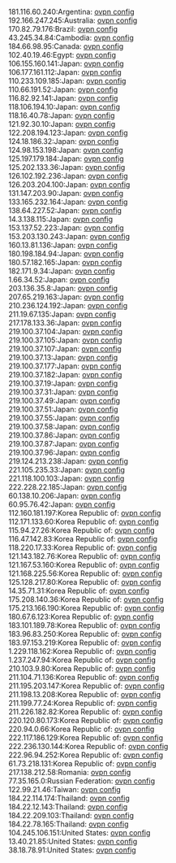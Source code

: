 181.116.60.240:Argentina: [ovpn config](vpn/181_116_60_240.ovpn)  
192.166.247.245:Australia: [ovpn config](vpn/192_166_247_245.ovpn)  
170.82.79.176:Brazil: [ovpn config](vpn/170_82_79_176.ovpn)  
43.245.34.84:Cambodia: [ovpn config](vpn/43_245_34_84.ovpn)  
184.66.98.95:Canada: [ovpn config](vpn/184_66_98_95.ovpn)  
102.40.19.46:Egypt: [ovpn config](vpn/102_40_19_46.ovpn)  
106.155.160.141:Japan: [ovpn config](vpn/106_155_160_141.ovpn)  
106.177.161.112:Japan: [ovpn config](vpn/106_177_161_112.ovpn)  
110.233.109.185:Japan: [ovpn config](vpn/110_233_109_185.ovpn)  
110.66.191.52:Japan: [ovpn config](vpn/110_66_191_52.ovpn)  
116.82.92.141:Japan: [ovpn config](vpn/116_82_92_141.ovpn)  
118.106.194.10:Japan: [ovpn config](vpn/118_106_194_10.ovpn)  
118.16.40.78:Japan: [ovpn config](vpn/118_16_40_78.ovpn)  
121.92.30.10:Japan: [ovpn config](vpn/121_92_30_10.ovpn)  
122.208.194.123:Japan: [ovpn config](vpn/122_208_194_123.ovpn)  
124.18.186.32:Japan: [ovpn config](vpn/124_18_186_32.ovpn)  
124.98.153.198:Japan: [ovpn config](vpn/124_98_153_198.ovpn)  
125.197.179.184:Japan: [ovpn config](vpn/125_197_179_184.ovpn)  
125.202.133.36:Japan: [ovpn config](vpn/125_202_133_36.ovpn)  
126.102.192.236:Japan: [ovpn config](vpn/126_102_192_236.ovpn)  
126.203.204.100:Japan: [ovpn config](vpn/126_203_204_100.ovpn)  
131.147.203.90:Japan: [ovpn config](vpn/131_147_203_90.ovpn)  
133.165.232.164:Japan: [ovpn config](vpn/133_165_232_164.ovpn)  
138.64.227.52:Japan: [ovpn config](vpn/138_64_227_52.ovpn)  
14.3.138.115:Japan: [ovpn config](vpn/14_3_138_115.ovpn)  
153.137.52.223:Japan: [ovpn config](vpn/153_137_52_223.ovpn)  
153.203.130.243:Japan: [ovpn config](vpn/153_203_130_243.ovpn)  
160.13.81.136:Japan: [ovpn config](vpn/160_13_81_136.ovpn)  
180.198.184.94:Japan: [ovpn config](vpn/180_198_184_94.ovpn)  
180.57.182.165:Japan: [ovpn config](vpn/180_57_182_165.ovpn)  
182.171.9.34:Japan: [ovpn config](vpn/182_171_9_34.ovpn)  
1.66.34.52:Japan: [ovpn config](vpn/1_66_34_52.ovpn)  
203.136.35.8:Japan: [ovpn config](vpn/203_136_35_8.ovpn)  
207.65.219.163:Japan: [ovpn config](vpn/207_65_219_163.ovpn)  
210.236.124.192:Japan: [ovpn config](vpn/210_236_124_192.ovpn)  
211.19.67.135:Japan: [ovpn config](vpn/211_19_67_135.ovpn)  
217.178.133.36:Japan: [ovpn config](vpn/217_178_133_36.ovpn)  
219.100.37.104:Japan: [ovpn config](vpn/219_100_37_104.ovpn)  
219.100.37.105:Japan: [ovpn config](vpn/219_100_37_105.ovpn)  
219.100.37.107:Japan: [ovpn config](vpn/219_100_37_107.ovpn)  
219.100.37.13:Japan: [ovpn config](vpn/219_100_37_13.ovpn)  
219.100.37.177:Japan: [ovpn config](vpn/219_100_37_177.ovpn)  
219.100.37.182:Japan: [ovpn config](vpn/219_100_37_182.ovpn)  
219.100.37.19:Japan: [ovpn config](vpn/219_100_37_19.ovpn)  
219.100.37.31:Japan: [ovpn config](vpn/219_100_37_31.ovpn)  
219.100.37.49:Japan: [ovpn config](vpn/219_100_37_49.ovpn)  
219.100.37.51:Japan: [ovpn config](vpn/219_100_37_51.ovpn)  
219.100.37.55:Japan: [ovpn config](vpn/219_100_37_55.ovpn)  
219.100.37.58:Japan: [ovpn config](vpn/219_100_37_58.ovpn)  
219.100.37.86:Japan: [ovpn config](vpn/219_100_37_86.ovpn)  
219.100.37.87:Japan: [ovpn config](vpn/219_100_37_87.ovpn)  
219.100.37.96:Japan: [ovpn config](vpn/219_100_37_96.ovpn)  
219.124.213.238:Japan: [ovpn config](vpn/219_124_213_238.ovpn)  
221.105.235.33:Japan: [ovpn config](vpn/221_105_235_33.ovpn)  
221.118.100.103:Japan: [ovpn config](vpn/221_118_100_103.ovpn)  
222.228.22.185:Japan: [ovpn config](vpn/222_228_22_185.ovpn)  
60.138.10.206:Japan: [ovpn config](vpn/60_138_10_206.ovpn)  
60.95.76.42:Japan: [ovpn config](vpn/60_95_76_42.ovpn)  
112.160.181.197:Korea Republic of: [ovpn config](vpn/112_160_181_197.ovpn)  
112.171.133.60:Korea Republic of: [ovpn config](vpn/112_171_133_60.ovpn)  
115.94.27.26:Korea Republic of: [ovpn config](vpn/115_94_27_26.ovpn)  
116.47.142.83:Korea Republic of: [ovpn config](vpn/116_47_142_83.ovpn)  
118.220.17.33:Korea Republic of: [ovpn config](vpn/118_220_17_33.ovpn)  
121.143.182.76:Korea Republic of: [ovpn config](vpn/121_143_182_76.ovpn)  
121.167.53.160:Korea Republic of: [ovpn config](vpn/121_167_53_160.ovpn)  
121.168.225.56:Korea Republic of: [ovpn config](vpn/121_168_225_56.ovpn)  
125.128.217.80:Korea Republic of: [ovpn config](vpn/125_128_217_80.ovpn)  
14.35.71.31:Korea Republic of: [ovpn config](vpn/14_35_71_31.ovpn)  
175.208.140.36:Korea Republic of: [ovpn config](vpn/175_208_140_36.ovpn)  
175.213.166.190:Korea Republic of: [ovpn config](vpn/175_213_166_190.ovpn)  
180.67.6.123:Korea Republic of: [ovpn config](vpn/180_67_6_123.ovpn)  
183.101.189.78:Korea Republic of: [ovpn config](vpn/183_101_189_78.ovpn)  
183.96.83.250:Korea Republic of: [ovpn config](vpn/183_96_83_250.ovpn)  
183.97.153.219:Korea Republic of: [ovpn config](vpn/183_97_153_219.ovpn)  
1.229.118.162:Korea Republic of: [ovpn config](vpn/1_229_118_162.ovpn)  
1.237.247.94:Korea Republic of: [ovpn config](vpn/1_237_247_94.ovpn)  
210.103.9.80:Korea Republic of: [ovpn config](vpn/210_103_9_80.ovpn)  
211.104.71.136:Korea Republic of: [ovpn config](vpn/211_104_71_136.ovpn)  
211.195.203.147:Korea Republic of: [ovpn config](vpn/211_195_203_147.ovpn)  
211.198.13.208:Korea Republic of: [ovpn config](vpn/211_198_13_208.ovpn)  
211.199.77.24:Korea Republic of: [ovpn config](vpn/211_199_77_24.ovpn)  
211.226.182.82:Korea Republic of: [ovpn config](vpn/211_226_182_82.ovpn)  
220.120.80.173:Korea Republic of: [ovpn config](vpn/220_120_80_173.ovpn)  
220.94.0.66:Korea Republic of: [ovpn config](vpn/220_94_0_66.ovpn)  
222.117.186.129:Korea Republic of: [ovpn config](vpn/222_117_186_129.ovpn)  
222.236.130.144:Korea Republic of: [ovpn config](vpn/222_236_130_144.ovpn)  
222.96.94.252:Korea Republic of: [ovpn config](vpn/222_96_94_252.ovpn)  
61.73.218.131:Korea Republic of: [ovpn config](vpn/61_73_218_131.ovpn)  
217.138.212.58:Romania: [ovpn config](vpn/217_138_212_58.ovpn)  
77.35.165.0:Russian Federation: [ovpn config](vpn/77_35_165_0.ovpn)  
122.99.21.46:Taiwan: [ovpn config](vpn/122_99_21_46.ovpn)  
184.22.114.174:Thailand: [ovpn config](vpn/184_22_114_174.ovpn)  
184.22.12.143:Thailand: [ovpn config](vpn/184_22_12_143.ovpn)  
184.22.209.103:Thailand: [ovpn config](vpn/184_22_209_103.ovpn)  
184.22.78.165:Thailand: [ovpn config](vpn/184_22_78_165.ovpn)  
104.245.106.151:United States: [ovpn config](vpn/104_245_106_151.ovpn)  
13.40.21.85:United States: [ovpn config](vpn/13_40_21_85.ovpn)  
38.18.78.91:United States: [ovpn config](vpn/38_18_78_91.ovpn)  

